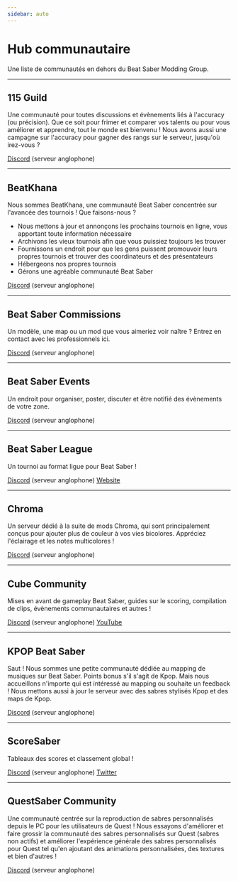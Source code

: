 ```yaml
---
sidebar: auto
---
```


# Hub communautaire

Une liste de communautés en dehors du Beat Saber Modding Group.

---

## 115 Guild

Une communauté pour toutes discussions et évènements liés à l'accuracy (ou précision). Que ce soit pour frimer et comparer vos talents ou pour vous améliorer et apprendre, tout le monde est bienvenu ! Nous avons aussi une campagne sur l'accuracy pour gagner des rangs sur le serveur, jusqu'où irez-vous ?

[Discord](https://discord.gg/j8m8cxr) (serveur anglophone)

---

## BeatKhana

Nous sommes BeatKhana, une communauté Beat Saber concentrée sur l'avancée des tournois !
Que faisons-nous ?

- Nous mettons à jour et annonçons les prochains tournois en ligne, vous apportant toute information nécessaire
- Archivons les vieux tournois afin que vous puissiez toujours les trouver
- Fournissons un endroit pour que les gens puissent promouvoir leurs propres tournois et trouver des coordinateurs et des présentateurs
- Hébergeons nos propres tournois
- Gérons une agréable communauté Beat Saber

[Discord](https://discord.gg/5NjfSAC) (serveur anglophone)

---

## Beat Saber Commissions

Un modèle, une map ou un mod que vous aimeriez voir naître ? Entrez en contact avec les professionnels ici.

[Discord](https://discord.gg/e4f3WBBVnr) (serveur anglophone)

---

## Beat Saber Events

Un endroit pour organiser, poster, discuter et être notifié des évènements de votre zone.

[Discord](https://discord.gg/q92brWG) (serveur anglophone)

---

## Beat Saber League

Un tournoi au format ligue pour Beat Saber !

[Discord](https://discord.gg/nFJDVqS) (serveur anglophone)
[Website](https://beatsaberleague.com/)

---

## Chroma

Un serveur dédié à la suite de mods Chroma, qui sont principalement conçus pour ajouter plus de couleur à vos vies bicolores. Appréciez l'éclairage et les notes multicolores !

[Discord](https://discord.gg/BBntx2e) (serveur anglophone)

---

## Cube Community

Mises en avant de gameplay Beat Saber, guides sur le scoring, compilation de clips, évènements communautaires et autres !

[Discord](https://discord.gg/dwe8mbC) (serveur anglophone)
[YouTube](https://youtube.com/CubeCommunity)

---

## KPOP Beat Saber

Saut ! Nous sommes une petite communauté dédiée au mapping de musiques sur Beat Saber. Points bonus s'il s'agit de Kpop. Mais nous accueillons n'importe qui est intéressé au mapping ou souhaite un feedback ! Nous mettons aussi à jour le serveur avec des sabres stylisés Kpop et des maps de Kpop.

[Discord](https://discord.gg/c9uHGYP) (serveur anglophone)

---

## ScoreSaber

Tableaux des scores et classement global !

[Discord](https://discord.gg/WpuDMwU) (serveur anglophone)
[Twitter](https://twitter.com/scoresaber)

---

## QuestSaber Community

Une communauté centrée sur la reproduction de sabres personnalisés depuis le PC pour les utilisateurs de Quest ! Nous essayons d'améliorer et faire grossir la communauté des sabres personnalisés sur Quest (sabres non actifs) et améliorer l'expérience générale des sabres personnalisés pour Quest tel qu'en ajoutant des animations personnalisées, des textures et bien d'autres !

[Discord](https://discord.gg/NXnPYEh) (serveur anglophone)
